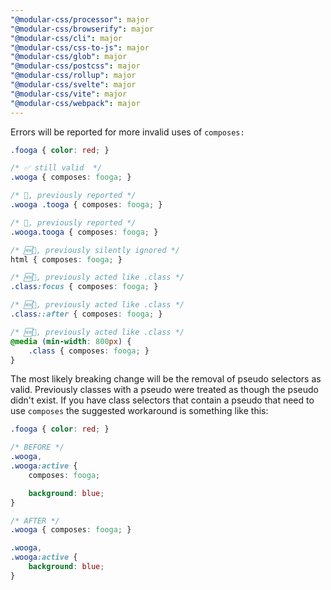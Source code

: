 ```yaml
---
"@modular-css/processor": major
"@modular-css/browserify": major
"@modular-css/cli": major
"@modular-css/css-to-js": major
"@modular-css/glob": major
"@modular-css/postcss": major
"@modular-css/rollup": major
"@modular-css/svelte": major
"@modular-css/vite": major
"@modular-css/webpack": major
---
```


Errors will be reported for more invalid uses of `composes:`

```css
.fooga { color: red; }

/* ✅ still valid  */
.wooga { composes: fooga; }

/* 🚫, previously reported */
.wooga .tooga { composes: fooga; }

/* 🚫, previously reported */
.wooga.tooga { composes: fooga; }

/* 🆕🚫, previously silently ignored */
html { composes: fooga; }

/* 🆕🚫, previously acted like .class */
.class:focus { composes: fooga; }

/* 🆕🚫, previously acted like .class */
.class::after { composes: fooga; }

/* 🆕🚫, previously acted like .class */
@media (min-width: 800px) {
    .class { composes: fooga; }
}
```

The most likely breaking change will be the removal of pseudo selectors as valid. Previously classes with a pseudo were treated as though the pseudo didn't exist. If you have class selectors that contain a pseudo that need to use `composes` the suggested workaround is something like this:

```css
.fooga { color: red; }

/* BEFORE */
.wooga,
.wooga:active {
    composes: fooga;

    background: blue;
}

/* AFTER */
.wooga { composes: fooga; }

.wooga,
.wooga:active {
    background: blue;
}
```